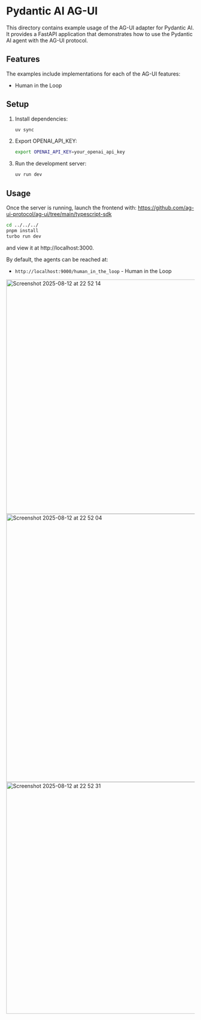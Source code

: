 # Pydantic AI AG-UI

This directory contains example usage of the AG-UI adapter for Pydantic AI. It provides a FastAPI application that demonstrates how to use the Pydantic AI agent with the AG-UI protocol.

## Features

The examples include implementations for each of the AG-UI features:
- Human in the Loop


## Setup

1. Install dependencies:
   ```bash
   uv sync
   ```
2. Export OPENAI_API_KEY:
   ```bash
   export OPENAI_API_KEY=your_openai_api_key
   ```
3. Run the development server:
   ```bash
   uv run dev
   ```

## Usage

Once the server is running, launch the frontend with:
https://github.com/ag-ui-protocol/ag-ui/tree/main/typescript-sdk

```bash
cd ../../../
pnpm install
turbo run dev
```

and view it at http://localhost:3000.

By default, the agents can be reached at:

- `http://localhost:9000/human_in_the_loop` - Human in the Loop


<img width="1037" height="625" alt="Screenshot 2025-08-12 at 22 52 14" src="https://github.com/user-attachments/assets/37b26f71-e6ef-4eb4-910d-ad4ce0c3cc87" />
<img width="1143" height="715" alt="Screenshot 2025-08-12 at 22 52 04" src="https://github.com/user-attachments/assets/44a1c5da-29d4-4583-9778-b6b8c3f84bd1" />

<img width="978" height="618" alt="Screenshot 2025-08-12 at 22 52 31" src="https://github.com/user-attachments/assets/09c41f65-e06a-425a-800f-32d03b36b8b7" />



